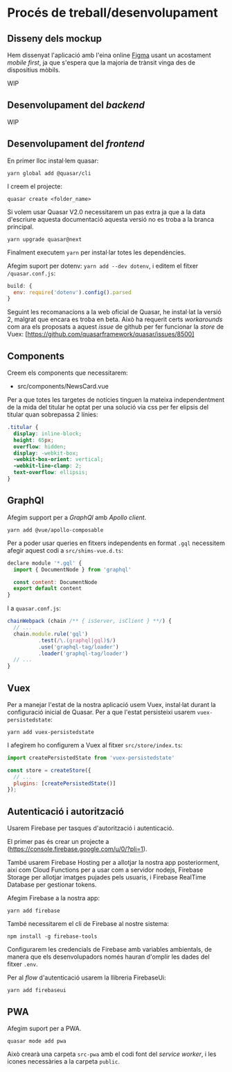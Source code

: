 # Procés de treball/desenvolupament

## Disseny dels mockup

Hem dissenyat l'aplicació amb l'eina online [Figma](https://www.figma.com/) usant un acostament _mobile first_, ja que s'espera que la majoria de trànsit vinga des de dispositius mòbils.

WIP

## Desenvolupament del _backend_

WIP

## Desenvolupament del _frontend_

En primer lloc instal·lem quasar:

`yarn global add @quasar/cli`

I creem el projecte:

`quasar create <folder_name>`

Si volem usar Quasar V2.0 necessitarem un pas extra ja que a la data d'escriure aquesta documentació aquesta versió no es troba a la branca principal.

`yarn upgrade quasar@next`

Finalment executem `yarn` per instal·lar totes les dependències.

Afegim suport per dotenv: `yarn add --dev dotenv`, i editem el fitxer `/quasar.conf.js`:

```javascript
build: {
  env: require('dotenv').config().parsed
}
```

Seguint les recomanacions a la web oficial de Quasar, he instal·lat la versió 2, malgrat que encara es troba en beta. Això ha requerit certs _workarounds_ com ara els proposats a aquest _issue_ de github per fer funcionar la _store_ de Vuex:
[https://github.com/quasarframework/quasar/issues/8500]

## Components

Creem els components que necessitarem:

- src/components/NewsCard.vue

Per a que totes les targetes de notícies tinguen la mateixa independentment de la mida del titular he optat per una solució via css per fer elipsis del titular quan sobrepassa 2 línies:

```css
.titular {
  display: inline-block;
  height: 65px;
  overflow: hidden;
  display: -webkit-box;
  -webkit-box-orient: vertical;
  -webkit-line-clamp: 2;
  text-overflow: ellipsis;
}
```

## GraphQl

Afegim support per a _GraphQl_ amb _Apollo client_.

`yarn add @vue/apollo-composable`

Per a poder usar queries en fitxers independents en format `.gql` necessitem afegir aquest codi a `src/shims-vue.d.ts`:

```js
declare module '*.gql' {
  import { DocumentNode } from 'graphql'

  const content: DocumentNode
  export default content
}
```

I a `quasar.conf.js`:

```js
chainWebpack (chain /** { isServer, isClient } **/) {
  // ...
  chain.module.rule('gql')
          .test(/\.(graphql|gql)$/)
          .use('graphql-tag/loader')
          .loader('graphql-tag/loader')
  // ...
}
```

## Vuex

Per a manejar l'estat de la nostra aplicació usem Vuex, instal·lat durant la configuració inicial de Quasar. Per a que l'estat persisteixi usarem `vuex-persistedstate`:

`yarn add vuex-persistedstate`

I afegirem ho configurem a Vuex al fitxer `src/store/index.ts`:

```js
import createPersistedState from 'vuex-persistedstate'

const store = createStore({
  // ...
  plugins: [createPersistedState()]
});
```

## Autenticació i autorització

Usarem Firebase per tasques d'autorització i autenticació.

El primer pas és crear un projecte a (<https://console.firebase.google.com/u/0/?pli=1>).

També usarem Firebase Hosting per a allotjar la nostra app posteriorment, així com Cloud Functions per a usar com a servidor nodejs, Firebase Storage per allotjar imatges pujades pels usuaris, i Firebase RealTime Database per gestionar tokens.

Afegim Firebase a la nostra app:

`yarn add firebase`

També necessitarem el cli de Firebase al nostre sistema:

`npm install -g firebase-tools`

Configurarem les credencials de Firebase amb variables ambientals, de manera que els desenvolupadors només hauran d'omplir les dades del fitxer `.env`.

Per al _flow_ d'autenticació usarem la llibreria FirebaseUi:

`yarn add firebaseui`

## PWA

Afegim suport per a PWA.

`quasar mode add pwa`

Això crearà una carpeta `src-pwa` amb el codi font del _service worker_, i les icones necessàries a la carpeta `public`.
